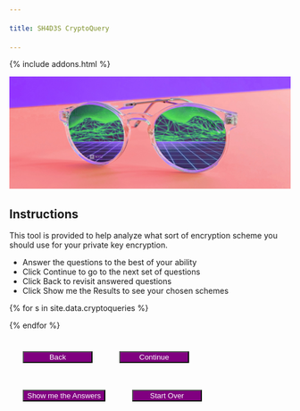 ```yaml
---

title: SH4D3S CryptoQuery

---
```

<style>
button {
    margin: 24px;
    background: purple;
    color: white;
    min-width: 125px;
}

section {
    margin-bottom: 24px;
    display: none;
}

.subquestion {
    margin-left: 45px;
    display: none;
    margin-bottom: 0px;
}
.nosoup {
    display: none;
}
#error {
    display:none;
    font-weight: bold;
    color: black;
    background: red;
}

.blurb {
    font-size: smaller;
    background: lightgrey;
    color: black;
    margin-left: 12px;
    padding: 4px;
    border-radius: 8px;
}
</style>
{% include addons.html %}

![header image](/assets/images/sh4d3s_cp2.png)


## Instructions
This tool is provided to help analyze what sort of encryption scheme you should use for your private key encryption.

* Answer the questions to the best of your ability
* Click Continue to go to the next set of questions
* Click Back to revisit answered questions
* Click Show me the Results to see your chosen schemes

<div id='error'>Please answer all questions in this section to continue</div>
{% for s in site.data.cryptoqueries %}
<section id="{{s.secid}}">
<h3>{{ s.section }}</h3>
{% assign inputtype = 'radio' %}
{% for q in s.questions %}
{% if q.type == 'multichoice' %}
{% assign inputtype = 'checkbox' %}
{% endif %}

<strong>Q: {{ q.q }}</strong><br>
{% if q.type == 'singlechoice' or q.type == 'multichoice' %}
{% for a in q.answers %}
<div>
<input type='{{ inputtype }}' id="{{a.id}}" name="{{q.qid}}" value="{{a.a}}" data-subq="{{a.questions.size}}"/>
<label for="{{a.id}}">{{a.a}}</label><br>

{% if a.questions.size > 0 %}
<section class='subquestion'>
{% for subq in a.questions %}
<strong>Q: {{ subq.q }}</strong><br>
{% if subq.type == 'singlechoice' %}
{% for a in subq.answers %}
<input type='radio' id="{{a.id}}" name="{{subq.qid}}" value="{{a.a}}"/>
<label for="{{a.id}}">{{a.a}}</label><br>
{%if a.id == 'a3q5' %}
<div class='nosoup'><a href="https://knowyourmeme.com/memes/no-soup-for-you-soup-nazi" target="_blank"><img src="assets/images/nosoup.jpg"><br>We will assume the answer is false.</a></div>
{%endif%}
{% endfor %} <!-- for a in subq.answers -->
{% endif %} <!-- if subq.type == 'singlechoice' -->
{% if subq.type == 'dropdown' %}
<select id="{{a.id}}" name="{{q.qid}}">
{% for a in subq.answers %}
<option value="{{a.a}}">{{a.a}}</option>
{% endfor %} <!-- for a in subq.answers -->
</select><br>
{% endif %} <!-- if subq.type == 'dropdown' -->
<br>
{% endfor %} <!-- for subq in a.questions -->
</section>
{% endif %} <!-- if a.questions.size > 0 -->
</div>
{% endfor %} <!-- for a in q.answers -->

{% endif %} <!-- if q.type == 'singlechoice' or q.type == 'multichoice' -->

{% if q.type == 'dropdown' %}
<select id="{{a.id}}" name="{{q.qid}}">
{% for a in q.answers %}
<div>
<option value="{{a.a}}">{{a.a}}</option>
{% endfor %}
</select><br>
{% endif %}

<br>
{% endfor %}
</section>

{% endfor %}

<section id='final'>

</section>

<button id='prevSection'>Back</button><button id='nextSection'>Continue</button><button id='showAnswers'>Show me the Answers</button><button id='startOver'>Start Over</button>


<script type='text/javascript'>
var on_section = 's1';
var sections = ['s1','s2','s3'];   
var all_answers = {
        "a1q4": [ "a1","a2","a3","a4","a5","a6","a7","a8","a9","a10","a11","a12","a13" ],
        "a2q4":  [ "a4","a5","a6","a7","a8","a9","a10","a11","a12","a13","a14"],
        "a3q4":  [ "a4","a5","a6","a7","a8","a9","a10","a11","a12","a13" ],
        "a1q1": ["a1","a2","a3","a4","a5","a6","a7","a9","a10","a12","a13","a14"],
        "a2q1": ["a1","a2","a3","a4","a5","a6","a7","a8","a9","a10","a11","a12","a13","a14"],
        "a1q2": ["a1","a2","a11"],
        "a2q2": ["a1","a2","a3","a4","a5","a6","a7","a8","a9","a10","a11","a12","a13","a14"],
        "a1q3": ["a1","a2","a3","a11"],
        "a2q3": ["a1","a2","a3","a4","a5","a6","a7","a8","a9","a10","a11","a12","a13","a14"],
        "a1q5": ["a4","a5","a6","a7","a10","a13","a14"],
        "a2q5": ["a1","a2","a3","a4","a5","a6","a7","a8","a9","a10","a11","a12","a13"],
        "a3q5": ["a1","a2","a3","a4","a5","a6","a7","a8","a9","a10","a11","a12","a13"],
        "a1q6": ["a5","a6","a7","a11","a14"],
        "a2q6": ["a1","a2","a3","a5","a6","a7","a8","a9","a10","a11","a12","a13","a14"],
        "a3q6": ["a3","a5","a6","a7","a8","a9","a10","a11","a12","a13","a14"],
        "a1q7": ["a1","a3","a11"],
        "a2q7": ["a2","a8","a9","a12"],
        "a3q7": ["a4","a5","a6","a7","a10","a13","a14"]
        };
var chosen_answers = ["a1","a2","a3","a4","a5","a6","a7","a8","a9","a10","a11","a12","a13","a14","a15"];
var running_answers = [["a1","a2","a3","a4","a5","a6","a7","a8","a9","a10","a11","a12","a13","a14","a15"]];

$(function () {

    init();
   

   $('#nextSection').click(function() {
       $('#error').hide();
        add_answers = [];
        qcount = 0;
        acount = 0;
        $(':radio').each(function () {
            if($(this).is(':visible') && $(this).is(":checked") && $(this).data('subq') != '1'){
                add_answers.push(all_answers[$(this).attr('id')]);
            }

            if($(this).is(':visible') && $(this).is(':checked')) {
                acount +=1;
            }
        });
        
        $(':checkbox').each(function () {
            if($(this).is(':visible') && $(this).is(":checked") && $(this).data('subq') != '1'){
                add_answers.push(all_answers[$(this).attr('id')]);                
            }
            if($(this).is(':visible') && $(this).is(':checked')) {
                acount +=1;
            }
        });
       
       $('strong').each(function(){
           
           if($(this).is(':visible'))
                qcount += 1;                
       });
       
        if(acount < qcount) {
            $('#error').show();
            return;
        }

        for(let ans in add_answers) {
            addAnswers(add_answers[ans]);
        }

        ndx = sections.indexOf(on_section);
        on_section = sections[ndx + 1];
        running_answers.push(chosen_answers);
        updateSections();
        if(on_section == sections[sections.length - 1])
        {
            $('#nextSection').hide();
            $('#showAnswers').show();
        }

        $('#prevSection').show();
   });

   $('#prevSection').click(function() {
       ndx = sections.indexOf(on_section);
       if(ndx > 0)
          on_section = sections[ndx - 1];

        running_answers.pop();
        chosen_answers = running_answers[running_answers.length - 1];
        //alert(chosen_answers);
        //alert(running_answers.length);
        updateSections();
        if(on_section == sections[0])
            $('#prevSection').hide();
        else {
            $('#nextSection').show();
            $('#showAnswers').hide();
        }
   });

   $('#showAnswers').click(function() {
       $('#error').hide();
        add_answers = [];
        qcount = 0;
        acount = 0;
        $(':radio').each(function () {
            if($(this).is(':visible') && $(this).is(":checked") && !$(this).data('subq') == '1'){
                add_answers.push(all_answers[$(this).attr('id')]);
                acount += 1;
            }
        });
        
        $(':checkbox').each(function () {
            if($(this).is(":visible") && $(this).is(":checked") && !$(this).data('subq') == '1'){
                add_answers.push(all_answers[$(this).attr('id')]);     
                acount += 1;           
            }
        });
        $('strong').each(function(){
           
           if($(this).is(':visible'))
                qcount += 1;                
       });
       
        if(acount < qcount) {
            $('#error').show();
            return;
        }
        for(let ans in add_answers) {
            addAnswers(add_answers[ans]);
        }
        
        running_answers.push(chosen_answers);
        goto_answers();
   })

   $(':radio').click(function () {
       var groupname = $(this).attr('name');
       $("input[name^='" + groupname + "']").not(':checked').off('deselect').on('deselect', function() {
            $(this).each(function(i, e) {
                $(e).siblings('.subquestion').hide(400, 'swing');
                if($(e).attr('id') == 'a3q5')
                    $(e).siblings('.nosoup').hide();
            });
        }).trigger('deselect');

       if($(this).data('subq') == '1' && $(this).is(":checked")) {
            $(this).siblings('.subquestion').show(400, 'swing'); // why does this not work?
        }

        if($(this).attr('id') == 'a3q5' && $(this).is(":checked")) {
            $(this).siblings('.nosoup').show();
        }

   });

   $(':checkbox').click(function() {
        if($(this).data('subq') == '1') {
            if($(this).is(":not(:checked)"))
                $(this).siblings('.subquestion').hide(400, 'swing'); 
            else
                $(this).siblings('.subquestion').show(400, 'swing'); 
        }
        
   });

    $('#startOver').click(function() {
        init();
    });
});

function addAnswers(answers) {
    if(running_answers.length <= 0) {
        chosen_answers = answers;
    }
    else {
        for(let ans in chosen_answers){
            if(answers.indexOf(chosen_answers[ans]) < 0){
                chosen_answers.splice(ans, 1);
            }
        }                
    }
}


function updateSections(initial = false) {
    $('section').each(function () {
       if($(this).attr('id') != on_section) {
           if(initial){           
                $(this).hide();
           }
           else if($(this).attr('class') != 'subquestion')
                $(this).hide(400, 'swing');
       }
       else {
           $(this).show(400, 'swing');
       }
   });
};

function getscheme(scheme_id) {
    var scheme = {}
    var schemes = { "schemes": [
            { "name":"DES", "id":"a1" , "url":"https://en.wikipedia.org/wiki/Data_Encryption_Standard", "blurb":"<i>A symmetric-key block cipher designed by IBM in the early 1970s. It has since been replaced by more secure algorithms.</i><br><strong>Key Sizes:</strong> 56 bits<br><strong>Block Sizes:</strong> 64 bits<br><strong>Structure:</strong> Feistel Network<br><strong>Rounds:</strong> 16<br><strong>Security:</strong> Any small round variant of DES can be broken because of the small avalanche factor. DES is also considered relatively insecure due to the feasibility of brute force attacks. In 1997, researchers broke a message encrypted with DES in 96 days. In 2017, a chosen-plaintext attack utilizing a rainbow table was able to recover the DES key for a single chosen plaintext in 25 seconds.<br><strong>Efficiency:</strong> Slower than AES"},
            { "name":"Triple DES", "id":"a2", "url":"https://en.wikipedia.org/wiki/Triple_DES", "blurb":"<i>Triple DES, like its namesake, applies the DES cipher three times to each data block. While not as efficient as later algorithms, it is still used among certain industries and libraries. Recent guidelines propose that usage of Triple DES be disallowed after 2023.</i><br><strong>Key Sizes:</strong> 168 bits (56 x 3)<br><strong>Block Sizes:</strong> 64 bits<br><strong>Structure:</strong> Feistel Network<br><strong>Rounds:</strong> 48 (16 x 3)<br><strong>Security:</strong>Triple DES has a short block size of 64 bits, making it vulnerable to block collision attacks. However, its not known to be efficiently breakable. Researchers were able to obtain a collision after 2^20 blocks which took 25 minutes<br><strong>Efficiency:</strong> Slower than DES"},
            { "name":"AES in ECB mode", "id":"a3", "url":"http://www.cryptogrium.com/aes-encryption-online-ecb.html#:~:text=Electronic%20Codebook%20%28ECB%29%20mode%20is%20the%20simplest%20encryption,key%20size%20of%20128%2C%20192%20or%20256%20bits.", "blurb":"<strong>Advanced Encryption Standard</strong><br><i>The successor to DES, AES is widely adopted and supported symmetric algorithm significantly faster than DES and Triple DES. AES is also the U.S. Federal Information Processing Standard and has been approved by the National Security Agency for top secret information.</i><br><strong>Key Sizes:</strong> 128, 192, or 256 bits<br><strong>Block Sizes:</strong> 128 bits<br><strong>Structure:</strong> Substitution-Permutation Network<br><strong>Rounds:</strong> 10, 12, or 14<br><strong>Security:</strong> Not known to be efficiently breakable<br><strong>Efficiency:</strong> Fast enough for almost all applications (except for resource-constrained devices)<br><br><strong>Electronic Code Book Mode</strong><br><i>Block Cipher</i><br><strong>Details:</strong> No initialization vector. ECB Mode uses the same function on each message block and the encryption scheme is deterministic so it cannot satisfy IND-CPA<br><strong>Security:</strong> ECB Mode leaks block equality and may leak images<br><strong>Efficiency:</strong> Fastest"},
            { "name":"AES in CBC mode", "id":"a4", "url":"https://tools.ietf.org/html/rfc3268", "blurb":"<strong>Advanced Encryption Standard</strong><br><i>The successor to DES, AES is widely adopted and supported symmetric algorithm significantly faster than DES and Triple DES. AES is also the U.S. Federal Information Processing Standard and has been approved by the National Security Agency for top secret information.</i><br><strong>Key Sizes:</strong> 128, 192, or 256 bits<br><strong>Block Sizes:</strong> 128 bits<br><strong>Structure:</strong> Substitution-Permutation Network<br><strong>Rounds:</strong> 10, 12, or 14<br><strong>Security:</strong> Not known to be efficiently breakable<br><strong>Efficiency:</strong> Fast enough for almost all applications (except for resource-constrained devices)<br><br><strong>Cipher Block Chaining Mode</strong><br><i>Block Cipher</i><br><strong>Details:</strong> Uses an initialization vector XOR-ed with the first message before going through the function. The drawback to CBC Mode is that its inherently sequential<br><strong>Security:</strong> Supports IND-CPA if cipher is a PRF<br><strong>Efficiency:</strong> Fast enough for almost all applications"},
            { "name":"AES in OFB mode", "id":"a5", "url":"https://www.includehelp.com/cryptography/output-feedback-mode-ofb-in-cryptography.aspx", "blurb":"<strong>Advanced Encryption Standard</strong><br><i>The successor to DES, AES is widely adopted and supported symmetric algorithm significantly faster than DES and Triple DES. AES is also the U.S. Federal Information Processing Standard and has been approved by the National Security Agency for top secret information.</i><br><strong>Key Sizes:</strong> 128, 192, or 256 bits<br><strong>Block Sizes:</strong> 128 bits<br><strong>Structure:</strong> Substitution-Permutation Network<br><strong>Rounds:</strong> 10, 12, or 14<br><strong>Security:</strong> Not known to be efficiently breakable<br><strong>Efficiency:</strong> Fast enough for almost all applications (except for resource-constrained devices)<br><br><strong>Output Feedback Mode</strong><br>Can be used as a Stream Cipher<br><strong>Details:</strong> Uses the initialization vector as input through the function, taking the output and using it as input for the next block. The pseudo-random stream can be computed in a preprocessing phase (before the message is available), allowing it to be used for streaming<br><strong>Security:</strong> Supports IND-CPA if cipher is a PRF<br><strong>Efficiency:</strong> Fast enough for almost all applications"},
            { "name":"AES in Counter (CTR) mode", "id":"a6", "url":"https://www.gurutechnologies.net/blog/aes-ctr-encryption-in-c/", "blurb":"<strong>Advanced Encryption Standard</strong><br><i>The successor to DES, AES is widely adopted and supported symmetric algorithm significantly faster than DES and Triple DES. AES is also the U.S. Federal Information Processing Standard and has been approved by the National Security Agency for top secret information.</i><br><strong>Key Sizes:</strong> 128, 192, or 256 bits<br><strong>Block Sizes:</strong> 128 bits<br><strong>Structure:</strong> Substitution-Permutation Network<br><strong>Rounds:</strong> 10, 12, or 14<br><strong>Security:</strong> Not known to be efficiently breakable<br><strong>Efficiency:</strong> Fast enough for almost all applications (except for resource-constrained devices)<br><br><strong>Counter Mode</strong><i>Can be used as a Stream Cipher</i><br><strong>Details:</strong> Uses a random n-bit initialization vector, denoted as a counter, and runs the input through the function. The counter iterates and is run through subsequent blocks. The pseudo-random stream can be computed in a preprocessing phase (before the message is available), allowing it to be used for streaming<br><strong>Security:</strong> Supports IND-CPA if cipher is a PRF<br><strong>Efficiency:</strong> Faster for almost all applications"},
            { "name":"AES in GCM mode", "id":"a7", "url":"https://en.wikipedia.org/wiki/Galois/Counter_Mode", "blurb":"<strong>Advanced Encryption Standard</strong><br><i>The successor to DES, AES is widely adopted and supported symmetric algorithm significantly faster than DES and Triple DES. AES is also the U.S. Federal Information Processing Standard and has been approved by the National Security Agency for top secret information.</i><br><strong>Key Sizes:</strong> 128, 192, or 256 bits<br><strong>Block Sizes:</strong> 128 bits<br><strong>Structure:</strong> Substitution-Permutation Network<br><strong>Rounds:</strong> 10, 12, or 14<br><strong>Security:</strong> Not known to be efficiently breakable<br><strong>Efficiency:</strong> Fast enough for almost all applications (except for resource-constrained devices)<br><br><strong>Galois Counter Mode</strong><br><i>Can be used as a Stream Cipher</i><br><strong>Details:</strong> Variant of Counter mode, using the Galois mode of authentication<br><strong>Security:</strong> Supports IND-CPA if cipher is a PRF<br><strong>Efficiency:</strong> Faster for almost all applications"},
            { "name":"IDEA", "id":"a8", "url":"https://en.wikipedia.org/wiki/International_Data_Encryption_Algorithm", "blurb":"<i>International Data Encryption Algorithm (IDEA) is a symmetric key block cipher intended as a replacement for DES. It has been used in Pretty Good Privacy (PGP) v2.0 and is an optional algorithm in the OpenPGP standard. The patents for IDEA have expired and the algorithm is now free for all uses.</i><br><strong>Key Sizes:</strong> 128 bits<br><strong>Block Sizes:</strong> 64 bits<br><strong>Structure:</strong> Lai-Massey Scheme<br><strong>Rounds:</strong> 8.5<br><strong>Security:</strong> Not known to be efficiently breakable. However, the simple key schedule makes IDEA subject to a class of weak keys (these were remedied by XORing each subkey with a 16-bit constant)<br><strong>Efficiency:</strong> Fast enough for almost all applications (except for resource-constrained devices)"},
            { "name":"SIMON", "id":"a9", "url":"https://en.wikipedia.org/wiki/Simon_%28cipher%29#:~:text=Description%20of%20the%20cipher%20The%20Simon%20block%20cipher,implementation%20is%20denoted%20as%20Simon2%20n%20%2F%20nm.", "blurb":"<i>SIMON is a family of lightweight block ciphers released by the U.S. National Security Agency and optimized for performance in hardware-based implementations. SIMON is denoted with a n-bit word, a block length of 2n, and a key length which is a multiple of n by m, m = {2, 3, or 4}. SIMON implementation is thus denoted as SIMON 2n/nm.</i><br><strong>Key Sizes:</strong> 64, 72, 96, 128, 144, 192, or 256 bits<br><strong>Block Sizes:</strong> 32, 48, 64, 96, or 128 bits<br><strong>Structure:</strong> Feistel Network<br><strong>Rounds:</strong> 32, 36, 42, 44, 52, 54, 68, 69, or 72<br><strong>Security:</strong> Breakable with large-computation attack especially on reduced round variants of SIMON. The best published attacks on SIMON involve differential cryptanalysis attacks and are only marginally faster than brute-force attacks<br><strong>Efficiency:</strong> Faster than AES, targeting usage on resource-constrained devices"},
            { "name":"Twofish", "id":"a10", "url":"https://www.schneier.com/academic/twofish/", "blurb":"<i>Twofish is a symmetric key block cipher and one of the five finalists of the Advanced Encryption Standard contest, intended as a replacement for DES. Twofish uses a Feistel network along with a series of precomputed key-dependent S-boxes and a complex key schedule. Twofish has not been patented and has been placed in the public domain.</i><br><strong>Key Sizes:</strong> 128, 192, or 256 bits<br><strong>Block Sizes:</strong> 128 bits<br><strong>Structure:</strong> Feistel Network<br><strong>Rounds:</strong> 16<br><strong>Security:</strong> Not known to be efficiently breakable. A cryptanalysis claims that it will take roughly 2^51 chosen plaintexts to find a good pair of truncated differentials<br><strong>Efficiency:</strong> Significantly slower than AES"},
            { "name":"RC4", "id":"a11", "url":"https://en.wikipedia.org/wiki/RC4", "blurb":"<i>Rivest Cipher 4 is an extremely simple and efficient stream cipher. While no longer used, RC4 was known for its use in insecure protocols such as WEP.</i><br><strong>Key Sizes:</strong> 40 to 2048 bits<br><strong>Rounds:</strong> 1<br><strong>Security:</strong> RC4 uses a pseudorandom keystream, initialized with a variable length key using a key scheduling algorithm. RC4 is probably well known for its weaknesses in one of its implementations in WEP. The keystream generated by RC4 was found to be biased towards certain sequences making it vulnerable to distinguishing attacks<br><strong>Efficiency:</strong> Highly efficient"},
            { "name":"RC5", "id":"a12", "url":"https://en.wikipedia.org/wiki/RC5", "blurb":"<i>Rivest Cipher 5 is a symmetric key block cipher that uses data-dependent rotations in a Feistel-like Network.</i><br><strong>Key Sizes:</strong> 0 to 2040 bits<br><strong>Block Sizes:</strong> 32, 64, or 128 bits<br><strong>Structure:</strong> Feistel-like Network<br><strong>Rounds:</strong> 1 to 255<br><strong>Security:</strong> Not efficiently breakable. Researchers have been able to perform a differential attack against a 12-round RC5 with 64 bit blocks using 2^44 chosen plaintexts. Accordingly, the developers claim that 18-20 rounds are sufficient protection<br><strong>Efficiency:</strong> Efficient due to general structure of the algorithm and its use of primitive computer operations like XOR and shift."},
            { "name":"RC6", "id":"a13", "url":"https://en.wikipedia.org/wiki/RC6", "blurb":"<i>Rivest Cipher 6 is a symmetric key block cipher and one of the five finalists of the Advanced Encryption Standard contest, intended as a replacement for DES. The cipher is similar to RC5, uses data dependent rotations, modular addition, and XOR operations. RC6 has been likened to interweaving two parallel RC5 encryption processes. While developed by RSA Security, the patents for RC6 expired between 2015 and 2017.</i><br><strong>Key Sizes:</strong> 128, 192, or 256 bits<br><strong>Block Sizes:</strong> 128 bits<br><strong>Structure:</strong> Feistel Network<br><strong>Rounds:</strong> 20<br><strong>Security:</strong> Not efficiently breakable<br><strong>Efficiency:</strong> Less than RC5"},
            { "name":"One Time Pad", "id":"a14", "url":"https://en.wikipedia.org/wiki/One-time_pad", "blurb":"<i>In order to be a true OTP: 1) the key must be truly random (not pseudorandom); 2) the key must be as long if not longer than the plaintext; 3) they key cannot be reused in whole or in part; and 4) the key must be kept secret.</i><br><strong>Security:</strong> When those conditions are met, the OTP maintains the property of perfect secrecy<br><strong>Efficiency:</strong> Generating true randomness for the key is highly inefficient but the XOR operation against the message is extremely efficient."},
            { "name":"No soup for you!", "id":"a15", "url":"https://knowyourmeme.com/memes/no-soup-for-you-soup-nazi"}
        ]};

    for(let sch in schemes['schemes']) {

        if(schemes['schemes'][sch]['id'] == scheme_id)
            return schemes['schemes'][sch];
    }
    return scheme;
}
function goto_answers() {
    htmlstr = "After evaluating your answers, the cryptographic schemes you should pursue are:<p>";
    if(chosen_answers.length > 0)
    {
        htmlstr += "<ul>";
        for(let ans in chosen_answers) {
            scheme = getscheme(chosen_answers[ans]);
            if(scheme && scheme['id'] != 'a15'){
                htmlstr += "<li><a href='" + scheme['url'] + "'>" + scheme['name'] + "</a><div class='blurb'>" + scheme['blurb'] + "</div></li>";
            }
        }
        htmlstr += "</ul>";
    } else {
        htmlstr = "Oops!  Looks like we couldn't find a good match with your requested parameters!"
    }
    $('#final').html(htmlstr);
    $('section').each(function () {
       if($(this).attr('id') != 'final') {
          $(this).hide(400, 'swing');           
       }
   });
    $('#final').show();
    $('#startOver').show();
    $('#prevSection').hide();
    $('#showAnswers').hide();
}

function init() {
    on_section = 's1';
    updateSections(true);
    $('#prevSection').hide();
    $('#showAnswers').hide();
    $('#startOver').hide();
    $('#final').hide();
    $('#nextSection').show();
    $('.nosoup').hide();
    $(':radio').each(function() {
        $(this).prop('checked', false);
    });
    $(':checkbox').each(function() {
        $(this).prop('checked', false);
    });

    chosen_answers = ["a1","a2","a3","a4","a5","a6","a7","a8","a9","a10","a11","a12","a13","a14","a15"];
    running_answers = [["a1","a2","a3","a4","a5","a6","a7","a8","a9","a10","a11","a12","a13","a14","a15"]];
}
</script>
